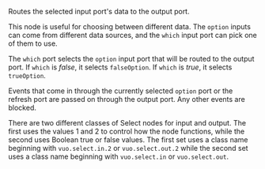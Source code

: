Routes the selected input port's data to the output port.

This node is useful for choosing between different data. The `option` inputs can come from different data sources, and the `which` input port can pick one of them to use.

The `which` port selects the `option` input port that will be routed to the output port. If `which` is <i>false</i>, it selects `falseOption`. If `which` is <i>true</i>, it selects `trueOption`.

Events that come in through the currently selected `option` port or the refresh port are passed on through the output port. Any other events are blocked.

There are two different classes of Select nodes for input and output. The first uses the values 1 and 2 to control how the node functions, while the second uses Boolean true or false values. The first set uses a class name beginning with `vuo.select.in.2` or `vuo.select.out.2` while the second set uses a class name beginning with `vuo.select.in` or `vuo.select.out`.
